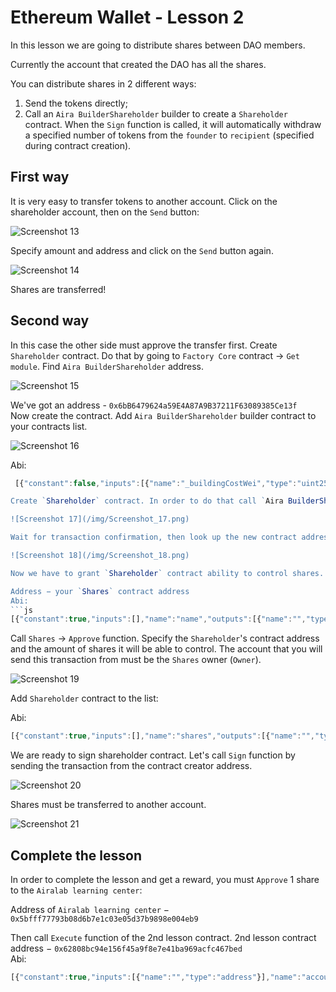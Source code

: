 # Ethereum Wallet - Lesson 2

In this lesson we are going to distribute shares between DAO members.

Currently the account that created the DAO has all the shares.

You can distribute shares in 2 different ways:

1. Send the tokens directly;
2. Call an `Aira BuilderShareholder` builder to create a `Shareholder` contract. When the `Sign` function is called, it will automatically withdraw a specified number of tokens from the `founder` to `recipient` (specified during contract creation). 

## First way 

It is very easy to transfer tokens to another account. Click on the shareholder account, then on the `Send` button:

![Screenshot 13](/img/Screenshot_13.png)

Specify amount and address and click on the `Send` button again.

![Screenshot 14](/img/Screenshot_14.png)

Shares are transferred!

## Second way 

In this case the other side must approve the transfer first. Create `Shareholder` contract. Do that by going to `Factory Core` contract -> `Get module`. Find `Aira BuilderShareholder` address.

![Screenshot 15](/img/Screenshot_15.png)

We've got an address - `0x6bB6479624a59E4A87A9B37211F63089385Ce13f`  
Now create the contract. Add `Aira BuilderShareholder` builder contract to your contracts list.

![Screenshot 16](/img/Screenshot_16.png)

Abi:  
```js
 [{"constant":false,"inputs":[{"name":"_buildingCostWei","type":"uint256"}],"name":"setCost","outputs":[],"type":"function"},{"constant":false,"inputs":[{"name":"_shares","type":"address"},{"name":"_count","type":"uint256"},{"name":"_recipient","type":"address"}],"name":"create","outputs":[{"name":"","type":"address"}],"type":"function"},{"constant":false,"inputs":[{"name":"_owner","type":"address"}],"name":"delegate","outputs":[],"type":"function"},{"constant":true,"inputs":[],"name":"buildingCostWei","outputs":[{"name":"","type":"uint256"}],"type":"function"},{"constant":false,"inputs":[{"name":"_proposal","type":"address"}],"name":"setProposal","outputs":[],"type":"function"},{"constant":true,"inputs":[],"name":"owner","outputs":[{"name":"","type":"address"}],"type":"function"},{"constant":false,"inputs":[{"name":"_cashflow","type":"address"}],"name":"setCashflow","outputs":[],"type":"function"},{"constant":true,"inputs":[],"name":"getLastContract","outputs":[{"name":"","type":"address"}],"type":"function"},{"constant":true,"inputs":[{"name":"","type":"address"},{"name":"","type":"uint256"}],"name":"getContractsOf","outputs":[{"name":"","type":"address"}],"type":"function"},{"inputs":[{"name":"_buildingCost","type":"uint256"},{"name":"_cashflow","type":"address"},{"name":"_proposal","type":"address"}],"type":"constructor"},{"anonymous":false,"inputs":[{"indexed":true,"name":"sender","type":"address"},{"indexed":true,"name":"instance","type":"address"}],"name":"Builded","type":"event"}] ```  

Create `Shareholder` contract. In order to do that call `Aira BuilderShareholder` -> `Create`. Provide shares address, amount, recipient address.

![Screenshot 17](/img/Screenshot_17.png)

Wait for transaction confirmation, then look up the new contract address in `Aira BuliderShareholder` -> `Latest Events`.

![Screenshot 18](/img/Screenshot_18.png)

Now we have to grant `Shareholder` contract ability to control shares. Add `Shares` contract to the contract list:

Address − your `Shares` contract address
Abi:
```js
[{"constant":true,"inputs":[],"name":"name","outputs":[{"name":"","type":"string"}],"type":"function"},{"constant":false,"inputs":[{"name":"_address","type":"address"},{"name":"_value","type":"uint256"}],"name":"approve","outputs":[],"type":"function"},{"constant":true,"inputs":[],"name":"getBalance","outputs":[{"name":"","type":"uint256"}],"type":"function"},{"constant":true,"inputs":[],"name":"totalSupply","outputs":[{"name":"","type":"uint256"}],"type":"function"},{"constant":false,"inputs":[{"name":"_from","type":"address"},{"name":"_to","type":"address"},{"name":"_value","type":"uint256"}],"name":"transferFrom","outputs":[{"name":"","type":"bool"}],"type":"function"},{"constant":true,"inputs":[],"name":"decimals","outputs":[{"name":"","type":"uint8"}],"type":"function"},{"constant":false,"inputs":[{"name":"_value","type":"uint256"}],"name":"burn","outputs":[],"type":"function"},{"constant":false,"inputs":[{"name":"_value","type":"uint256"}],"name":"emission","outputs":[],"type":"function"},{"constant":false,"inputs":[{"name":"_owner","type":"address"}],"name":"delegate","outputs":[],"type":"function"},{"constant":true,"inputs":[{"name":"","type":"address"}],"name":"balanceOf","outputs":[{"name":"","type":"uint256"}],"type":"function"},{"constant":true,"inputs":[],"name":"owner","outputs":[{"name":"","type":"address"}],"type":"function"},{"constant":true,"inputs":[],"name":"symbol","outputs":[{"name":"","type":"string"}],"type":"function"},{"constant":false,"inputs":[{"name":"_to","type":"address"},{"name":"_value","type":"uint256"}],"name":"transfer","outputs":[{"name":"","type":"bool"}],"type":"function"},{"constant":true,"inputs":[{"name":"","type":"address"},{"name":"","type":"address"}],"name":"allowance","outputs":[{"name":"","type":"uint256"}],"type":"function"},{"constant":true,"inputs":[{"name":"_address","type":"address"}],"name":"getBalance","outputs":[{"name":"","type":"uint256"}],"type":"function"},{"constant":false,"inputs":[{"name":"_address","type":"address"}],"name":"unapprove","outputs":[],"type":"function"},{"inputs":[{"name":"_name","type":"string"},{"name":"_symbol","type":"string"},{"name":"_decimals","type":"uint8"},{"name":"_start_count","type":"uint256"}],"type":"constructor"},{"anonymous":false,"inputs":[{"indexed":true,"name":"_from","type":"address"},{"indexed":true,"name":"_to","type":"address"},{"indexed":false,"name":"_value","type":"uint256"}],"name":"Transfer","type":"event"},{"anonymous":false,"inputs":[{"indexed":true,"name":"_owner","type":"address"},{"indexed":true,"name":"_spender","type":"address"},{"indexed":false,"name":"_value","type":"uint256"}],"name":"Approval","type":"event"}]
```

Call `Shares` -> `Approve` function. Specify the `Shareholder`'s contract address and the amount of shares it will be able to control. The account that you will send this transaction from must be the `Shares` owner (`Owner`).

![Screenshot 19](/img/Screenshot_19.png)

Add `Shareholder` contract to the list: 

Abi:
```js
[{"constant":true,"inputs":[],"name":"shares","outputs":[{"name":"","type":"address"}],"type":"function"},{"constant":true,"inputs":[],"name":"count","outputs":[{"name":"","type":"uint256"}],"type":"function"},{"constant":false,"inputs":[],"name":"sign","outputs":[],"type":"function"},{"constant":false,"inputs":[],"name":"kill","outputs":[],"type":"function"},{"constant":true,"inputs":[],"name":"complete","outputs":[{"name":"","type":"bool"}],"type":"function"},{"constant":false,"inputs":[{"name":"_owner","type":"address"}],"name":"delegate","outputs":[],"type":"function"},{"constant":true,"inputs":[],"name":"recipient","outputs":[{"name":"","type":"address"}],"type":"function"},{"constant":true,"inputs":[],"name":"owner","outputs":[{"name":"","type":"address"}],"type":"function"},{"inputs":[{"name":"_shares","type":"address"},{"name":"_count","type":"uint256"},{"name":"_recipient","type":"address"}],"type":"constructor"}]
```

We are ready to sign shareholder contract. Let's call `Sign` function by sending the transaction from the contract creator address. 

![Screenshot 20](/img/Screenshot_20.png)

Shares must be transferred to another account.

![Screenshot 21](/img/Screenshot_21.png)

## Complete the lesson 

In order to complete the lesson and get a reward, you must `Approve` 1 share to the `Airalab learning center`:

Address of `Airalab learning center` −  
`0x5bfff77793b08d6b7e1c03e05d37b9898e004eb9`

Then call `Execute` function of the 2nd lesson contract.
2nd lesson contract address − `0x62808bc94e156f45a9f8e7e41ba969acfc467bed`  
Abi:
```js
[{"constant":true,"inputs":[{"name":"","type":"address"}],"name":"accountOf","outputs":[{"name":"","type":"bool"}],"type":"function"},{"constant":false,"inputs":[{"name":"_dao","type":"address"},{"name":"_shares_name","type":"string"}],"name":"execute","outputs":[],"type":"function"},{"constant":true,"inputs":[],"name":"emissionRegulator","outputs":[{"name":"","type":"address"}],"type":"function"},{"constant":true,"inputs":[],"name":"airalab_learning_center","outputs":[{"name":"","type":"address"}],"type":"function"},{"inputs":[{"name":"_emissionRegulator","type":"address"},{"name":"_airalab_learning_center","type":"address"}],"type":"constructor"}]
```
